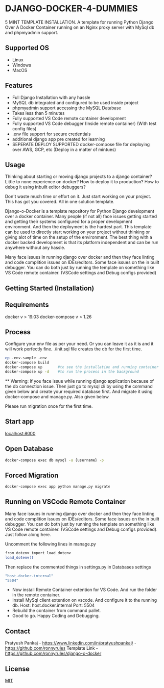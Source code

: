 # DJANGO-DOCKER-4-DUMMIES
5 MINT TEMPLATE INSTALLATION. A template for running Python Django Over A Docker Container running on an Nginx proxy server with MySql db and phpmyadmin support.

## Supported OS
* Linux
* Windows
* MacOS

## Features
* Full Django Installation with any hassle
* MySQL db integrated and configured to be used inside project
* phpmyadmin support accessing the MySQL Database
* Takes less than 5 minutes
* Fully supported VS Code remote container development
* Fully supported VS Code debugger (Inside remote container) (With test config files)
* .env file support for secure credentials
* additional django app pre created for learning
* SEPERATE DEPLOY SUPPORTED docker-compose file for deploying over AWS, GCP, etc (Deploy in a matter of mintues)

## Usage

Thinking about starting or moving django projects to a django container?
Little to none experience on docker?
How to deploy it to production? 
How to debug it using inbuilt editor debuggers?

Don't waste much time or effort on it. Just start working on your project. This has got you covered. All in one solution template.

Django-o-Docker is a template repository for Python Django development over a docker container. Many people (if not all) face issues getting started and getting their systems configured for a proper development environment. And then the deployment is the hardest part. This template can be used to directly start working on your project without thinking or giving alot of time on the setup of the environment. The best thing with a docker backed development is that its platform independent and can be run anywhere without any hassle.

Many face issues in running django over docker and then they face linting and code complition issues on IDEs/editors. Some face issues on the in built debugger. You can do both just by running the template on something like VS Code remote container. (VSCode settings and Debug configs provided)

## Getting Started (Installation)

## Requirements
docker v > 19.03
docker-compose v > 1.26

## Process
Configure your env file as per your need. Or you can leave it as it is and it will work perfectly fine.
./init.sql file creates the db for the first time.

```bash
cp .env.sample .env
docker-compose build
docker-compose up       #to see the installation and running container for error monitoring (Recommended for the first time)
docker-compose up -d    #to run the process in the background
```
** Warning: If you face issue while running django application because of the db connection issue. Then just go to mysql cli by using the command given below and create your required database first. And migrate it using docker-compose and manage.py. Also given below.

Please run migration once for the first time.

## Start app
[localhost:8000](http://localhost:8000/)

## Open Database
```bash
docker-compose exec db mysql -u {username} -p
```

## Forced Migration
```bash
docker-compose exec app python manage.py migrate 
```

## Running on VSCode Remote Container
Many face issues in running django over docker and then they face linting and code complition issues on IDEs/editors. Some face issues on the in built debugger. You can do both just by running the template on something like VS Code remote container. (VSCode settings and Debug configs provided). Just follow along here.

Uncomment the following lines in manage.py
```bash
from dotenv import load_dotenv
load_dotenv()
```

Then replace the commented things in settings.py in Databases settings
```bash
"host.docker.internal"
"5504"
```

* Now install Remote Container extention for VS Code. And run the folder in the remote container.
* Install MySql client extention on vscode. And configure it to the running db.
    Host: host.docker.internal
    Port: 5504
* Rebuild the container from command pallet.
* Good to go. Happy Coding and Debugging.

## Contact
Pratyush Pankaj - https://www.linkedin.com/in/pratyushpankaj/ - https://github.com/ronnyrules
Template Link - https://github.com/ronnyrules/django-o-docker

## License
[MIT](https://choosealicense.com/licenses/mit/)
